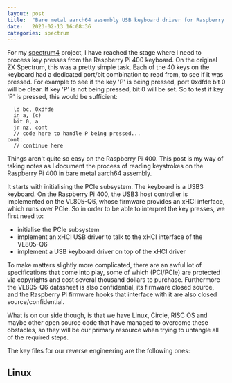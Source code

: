 ```yaml
---
layout: post
title:  "Bare metal aarch64 assembly USB keyboard driver for Raspberry Pi 400"
date:   2023-02-13 16:08:36
categories: spectrum
---
```


For my [spectrum4](https://github.com/spectrum4/spectrum4) project, I have
reached the stage where I need to process key presses from the Raspberry Pi 400
keyboard. On the original ZX Spectrum, this was a pretty simple task.  Each of
the 40 keys on the keyboard had a dedicated port/bit combination to read from,
to see if it was pressed. For example to see if the key 'P' is being pressed,
port 0xdfde bit 0 will be clear. If key 'P' is not being pressed, bit 0 will be
set. So to test if key 'P' is pressed, this would be sufficient:

```z80
  ld bc, 0xdfde
  in a, (c)
  bit 0, a
  jr nz, cont
  // code here to handle P being pressed...
cont:
  // continue here
```

Things aren't quite so easy on the Raspberry Pi 400. This post is my way of taking notes as I document the process of reading keystrokes on the Raspberry Pi 400 in bare metal aarch64 assembly.

It starts with initialising the PCIe subsystem. The keyboard is a USB3 keyboard. On the Raspberry Pi 400, the USB3 host controller is implemented on the VL805-Q6, whose firmware provides an xHCI interface, which runs over PCIe. So in order to be able to interpret the key presses, we first need to:
* initialise the PCIe subsystem
* implement an xHCI USB driver to talk to the xHCI interface of the VL805-Q6
* implement a USB keyboard driver on top of the xHCI driver

To make matters slightly more complicated, there are an awful lot of specifications that come into play, some of which (PCI/PCIe) are protected via copyrights and cost several thousand dollars to purchase. Furthermore the VL805-Q6 datasheet is also confidential, its firmware closed source, and the Raspberry Pi firmware hooks that interface with it are also closed source/confidential.

What is on our side though, is that we have Linux, Circle, RISC OS and maybe other open source code that have managed to overcome these obstacles, so they will be our primary resource when trying to untangle all of the required steps.

The key files for our reverse engineering are the following ones:

## Linux


